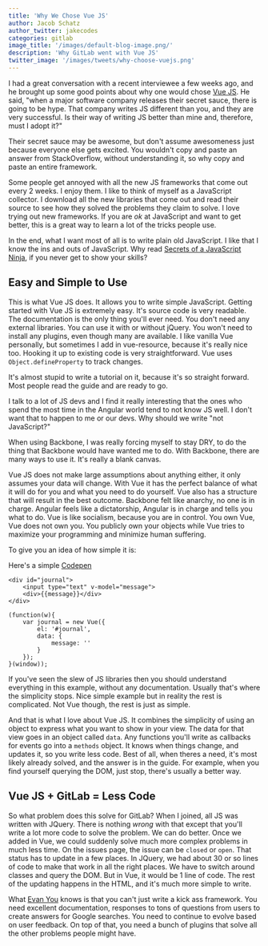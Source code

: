 ```yaml
---
title: 'Why We Chose Vue JS'
author: Jacob Schatz
author_twitter: jakecodes
categories: gitlab
image_title: '/images/default-blog-image.png/'
description: 'Why GitLab went with Vue JS'
twitter_image: '/images/tweets/why-choose-vuejs.png'
---
```


I had a great conversation with a recent interviewee a few weeks ago, and he 
brought up some good points about why one would chose [Vue JS](https://vuejs.org/). He said, "when a 
major software company releases their secret sauce, there is going to be hype.
That company writes JS different than you, and they are very successful. 
Is their way of writing JS better than mine and, therefore, must I adopt it?"

Their secret sauce may be awesome, but don't assume awesomeness just because 
everyone else gets excited. You wouldn't copy and paste an answer from 
StackOverflow, without understanding it, so why copy and paste an entire framework. 

Some people get annoyed with all the new JS frameworks that come out every 2 weeks. 
I enjoy them. I like to think of myself as a JavaScript collector. I download 
all the new libraries that come out and read their source to see how they solved 
the problems they claim to solve. I love trying out new frameworks. If you 
are _ok_ at JavaScript and want to get better, this is a great way to learn a 
lot of the tricks people use. 

In the end, what I want most of all is to write plain old JavaScript. I like 
that I know the ins and outs of JavaScript. Why read 
[Secrets of a JavaScript Ninja](https://www.manning.com/books/secrets-of-the-javascript-ninja), 
if you never get to show your skills? 

## Easy and Simple to Use

This is what Vue JS does. It allows you to write simple JavaScript. Getting 
started with Vue JS is extremely easy. It's source code is very readable. The 
documentation is the only thing you'll ever need. You don't need any external 
libraries. You can use it with or without jQuery. You won't need to install any 
plugins, even though many are available. I like vanilla Vue personally, but 
sometimes I add in vue-resource, because it's really nice too. Hooking it up to 
existing code is very straightforward. Vue uses `Object.defineProperty` to track changes.

It's almost stupid to write a tutorial on it, because it's so straight forward. 
Most people read the guide and are ready to go. 

I talk to a lot of JS devs and I find it really interesting that the ones who 
spend the most time in the Angular world tend to not know JS well. I don't want 
that to happen to me or our devs. Why should we write "not JavaScript?"

When using Backbone, I was really forcing myself to stay DRY, to do the thing 
that Backbone would have wanted me to do. With Backbone, there are many ways to 
use it. It's really a blank canvas. 

Vue JS does not make large assumptions about anything either, it only assumes 
your data will change. With Vue it has the perfect balance of what it will do 
for you and what you need to do yourself. Vue also has a structure that will 
result in the best outcome. Backbone felt like anarchy, no one is in charge. 
Angular feels like a dictatorship, Angular is in charge and tells you what to 
do. Vue is like socialism, because you are in control. You own Vue, Vue does not 
own you. You publicly own your objects while Vue tries to maximize your 
programming and minimize human suffering.

To give you an idea of how simple it is:

Here's a simple [Codepen](http://codepen.io/jschatz1/pen/dpQkpx)

```
<div id="journal">
	<input type="text" v-model="message">
	<div>{{message}}</div>
</div>
```
```
(function(w){
	var journal = new Vue({
		el: '#journal',
    	data: {
      		message: ''
    	}
	});
}(window));
```

If you've seen the slew of JS libraries then you should understand everything in 
this example, without any documentation. Usually that's where the simplicity 
stops. Nice simple example but in reality the rest is complicated. Not Vue 
though, the rest is just as simple. 

And that is what I love about Vue JS. It combines the simplicity of using an 
object to express what you want to show in your view. The data for that view 
goes in an object called `data`. Any functions you'll write as callbacks for 
events go into a `methods` object. It knows when things change, and updates it, 
so you write less code. Best of all, when theres a need, it's most likely 
already solved, and the answer is in the guide. For example, when you find 
yourself querying the DOM, just stop, there's usually a better way. 

## Vue JS + GitLab = Less Code

So what problem does this solve for GitLab? When I joined, all JS was written 
with JQuery. There is nothing _wrong_ with that except that you'll write a lot 
more code to solve the problem. We can do better. Once we added in Vue, we could 
suddenly solve much more complex problems in much less time. On the issues page, 
the issue can be `closed` or `open`. That status has to update in a few places. 
In JQuery, we had about 30 or so lines of code to make that work in all the right 
places. We have to switch around classes and query the DOM. But in Vue, it would 
be 1 line of code. The rest of the updating happens in the HTML, and it's much 
more simple to write.

What [Evan You](https://twitter.com/youyuxi) knows is that you can't just write a kick ass framework. 
You need excellent documentation, responses to tons of questions from users to 
create answers for Google searches. You need to continue to evolve based on user 
feedback. On top of that, you need a bunch of plugins that solve all the other 
problems people might have.